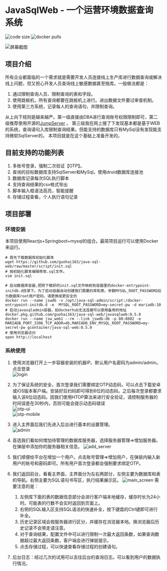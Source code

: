 # JavaSqlWeb - 一个运营环境数据查询系统
![code size](https://img.shields.io/github/languages/code-size/guohai163/java-sql-web.svg?style=flat-square&color=6699FF)
![docker pulls](https://img.shields.io/docker/pulls/gcontainer/java-sql-web?style=flat-square&color=6699FF)

![屏幕截图](./doc/pic/demo.png)

## 项目介绍

所有企业都面临的一个需求就是需要开发人员连接线上生产库进行数据查询或解决线上问题，但又担心开发人员查询线上敏感数据甚至拖库。一般做法都是：

1. 通过限制查询人员、限制查询的表和字段。
2. 使用跳板机，所有查询都要在跳板机上进行。进出数据文件要过审查机制。
3. 使用第三方系统，记录每人的查询语句，并限制查询。

从上向下规则是越来越严。第一级直接由DBA进行查询账号权限限制即可，第二级推荐使用开源的[JumpServer](https://github.com/jumpserver) 。
第三级我在网上搜了下发现基本都是基于WEB的系统，查询语句入库限制查询结果。但能支持的数据库只有MySql没有发现能支持微软SqlServer的。
本项目就是在这个基础上准备开发的。

## 目前支持的功能列表

1. 多账号登录，强制二次验证【OTP】。
2. 查询的目标数据库支持SqlServer和MySql。使用druid数据库连接池
3. 数据库记录每次SQL执行脚本
4. 支持查询结果的csv格式导出
5. 脚本输入框语法高亮，智能提醒
6. 存储过程查看，个人执行语句记录

## 项目部署

### 环境安装

本项目使用Reactjs+Springboot+mysql的组合。最简项目运行可以使用Docker来运行。

```shell
# 首先下载数据库初始化脚本 
wget https://github.com/guohai163/java-sql-web/raw/master/script/init.sql
# 按初始化脚本编辑修改.sql文件。
vim init.sql

# 启动数据库容器,把刚下载好的init.sql文件映射到容器里的docker-entrypoint-initdb.d目录下。为了启动容器自动创建我们需要的库和表。参数MYSQL_ROOT_PASSWORD后为数据库root用户密码，请更换成更安全的
docker run --name jswdb -v /opt/java-sql-admin/script:/docker-entrypoint-initdb.d -e  MYSQL_ROOT_PASSWORD=my-secret-pw -d mariadb:10
# 启动javasqladmin容器，如dockerhub无法连接可以使用备用的地址 docker.pkg.github.com/guohai163/java-sql-web/javasqlweb:0.5.0
docker run --name jsw_web1 --rm --link jswdb:db -p 80:8002 -e MARIADB_PORT_3306_TCP_ADDR=db,MARIADB_ENV_MYSQL_ROOT_PASSWORD=my-secret-pw gcontainer/java-sql-web:0.5.0
# 使用浏览器访问 
open http://localhost
```

### 系统使用

1. 使用浏览器打开上一步容器安装的机器IP。默认用户名密码为admin/admin。点击登录  
![login](./doc/pic/web-login.png)
2. 为了保证系统的安全，首次登录我们需要绑定OTP动态码，可以点击下载安卓或iOS版本客户端。安装好后扫码即可得到6位的动态码。之后每次登录都要求输入该6位动态码。因我们使用HTOP算法来进行安全验证，请控制服务器的时间误差在30秒内，否则可能会提示动态码错误  
![otp-ui](./doc/pic/bind-otp.png)  
![otp-mobile](./doc/pic/otp.png)

3. 进入主界面后我们先进入后台进行基本的设置管理。  
![admin](./doc/pic/admin.png)

4. 首选我们看如何增加待管理的数据库服务器，选择服务器管理=>增加服务器。在弹层中添加你的服务器相关信息。
![add_server](./doc/pic/add_server.png)

5. 我们顺便给平台在增加一个用户。点击账号管理=>增加用户，在弹层内输入新用户的账号和密码即可。所有用户首次登录都会强制要求绑定OTP。
6. 我们返回前台，看看主界面，主界面分为左右两部分，左侧主要为数据库和表的导航。右侧主要为SQL语句书写区，执行结果展示区。
![main_screen](./doc/pic/main_screen.png)
  需要注意的是：

    1. 左侧库下面的表的数据信息部分会进行客户端本地缓存，缓存时长为24小时。可能表的行数不会实时返回到页面上。
    2. 右侧的SQL输入区支持SQL语法的快速补全，按下键盘的Ctrl键即可进行补全。
    3. 历史记录区域会按服务器进行区分，并缓存在浏览器本地。换浏览器后历史记录不会带走请注意。
    4. 对于查询结果，配置文件中可以进行限制一次最大返回条数，如果查询数据超过最大返回条数，客户端会进行弹层提示。
    5. 点击存储过程，可以快速查看存储过程的创建语句。

7. 后台日志：经过几次的试用可以去往后台的查询日志。可以看到用户的数据执行情况。


